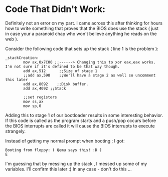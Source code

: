 # Code That Didn't Work:

Definitely not an error on my part. I came across this after thinking for hours how to write something that proves that the BIOS does use the stack ( just in case your a paranoid chap who won't believe anything he reads on the web ).

Consider the following code that sets up the stack ( line 1 is the problem ):
```assembly
_stackCreation:
        mov ax,0x7C00 ;;------> Changing this to xor eax,eax works. I'm not sure if it's defined to be that way though.
        add ax,512      ;;Size of stage 1
        ;;add ax,598    ;;We'll have a stage 2 as well so uncomment this later
        add ax,8092    ;;Disk buffer.
        add ax,4092 ;;Stack

        ;;set registers
        mov ss,ax
        mov sp,0
```
Adding this to stage 1 of our bootloader results in some interesting behavior. If this code is called as the program starts and a push/pop occurs before the BIOS interrupts are called it will cause the BIOS interrupts to execute strangely.

Instead of getting my normal prompt when booting ; I got:
```
Booting from floppy: ( Qemu says this! :D )
E
```
I'm guessing that by messing up the stack , I messed up some of my variables. I'll confirm this later :) In any case - don't do this ...
